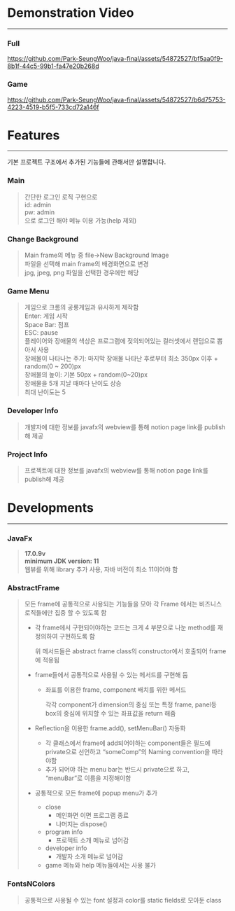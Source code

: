 # Demonstration Video

---

### Full

https://github.com/Park-SeungWoo/java-final/assets/54872527/bf5aa0f9-8b1f-44c5-99b1-fa47e20b268d

### Game

https://github.com/Park-SeungWoo/java-final/assets/54872527/b6d75753-4223-4519-b5f5-733cd72a146f


# Features

---

기본 프로젝트 구조에서 추가된 기능들에 관해서만 설명합니다.

### Main

> 간단한 로그인 로직 구현으로  
> id: admin  
> pw: admin  
> 으로 로그인 해야 메뉴 이용 가능(help 제외)  

### Change Background

> Main frame의 메뉴 중 file→New Background Image  
> 파일을 선택해 main frame의 배경화면으로 변경  
> jpg, jpeg, png 파일을 선택한 경우에만 해당

### Game Menu

> 게임으로 크롬의 공룡게임과 유사하게 제작함   
> Enter: 게임 시작  
> Space Bar: 점프  
> ESC: pause  
> 플레이어와 장애물의 색상은 프로그램에 젖의되어있는 컬러셋에서 랜덤으로 뽑아서 사용  
> 장애물이 나타나는 주기: 마지막 장애물 나타난 후로부터 최소 350px 이후 + random(0 ~ 200)px  
> 장애물의 높이: 기본 50px + random(0~20)px  
> 장애물을 5개 지날 때마다 난이도 상승  
> 최대 난이도는 5  

### Developer Info

> 개발자에 대한 정보를 javafx의 webview를 통해 notion page link를 publish해 제공

### Project Info

> 프로젝트에 대한 정보를 javafx의 webview를 통해 notion page link를 publish해 제공

# Developments

---

### JavaFx

> **17.0.9v   
> minimum JDK version: 11**  
> 웹뷰를 위해 library 추가 사용, 자바 버전이 최소 11이어야 함

### AbstractFrame

> 모든 frame에 공통적으로 사용되는 기능들을 모아 각 Frame 에서는 비즈니스 로직들에만 집중 할 수 있도록 함
>
> - 각 frame에서 구현되어야하는 코드는 크게 4 부분으로 나눈 method를 재정의하여 구현하도록 함
> 
>   위 메서드들은 abstract frame class의 constructor에서 호출되어 frame에 적용됨
> 
> - frame들에서 공통적으로 사용될 수 있는 메서드를 구현해 둠
>     - 좌표를 이용한 frame, component 배치를 위한 메서드
> 
>       각각 component가 dimension의 중심 또는 특정 frame, panel등 box의 중심에 위치할 수 있는 좌표값을 return 해줌
> 
> - Reflection을 이용한 frame.add(), setMenuBar() 자동화
>     - 각 클래스에서 frame에 add되어야하는 component들은 필드에 private으로 선언하고 “someComp”의 Naming convention을 따라야함
>     - 추가 되어야 하는 menu bar는 반드시 private으로 하고, “menuBar”로 이름을 지정해야함
> - 공통적으로 모든 frame에 popup menu가 추가
>     - close
>         - 메인화면 이면 프로그램 종료
>         - 나머지는 dispose()
>     - program info
>         - 프로젝트 소개 메뉴로 넘어감
>     - developer info
>         - 개발자 소개 메뉴로 넘어감
>     - game 메뉴와 help 메뉴들에서는 사용 불가

### FontsNColors

> 공통적으로 사용될 수 있는 font 설정과 color를 static fields로 모아둔 class